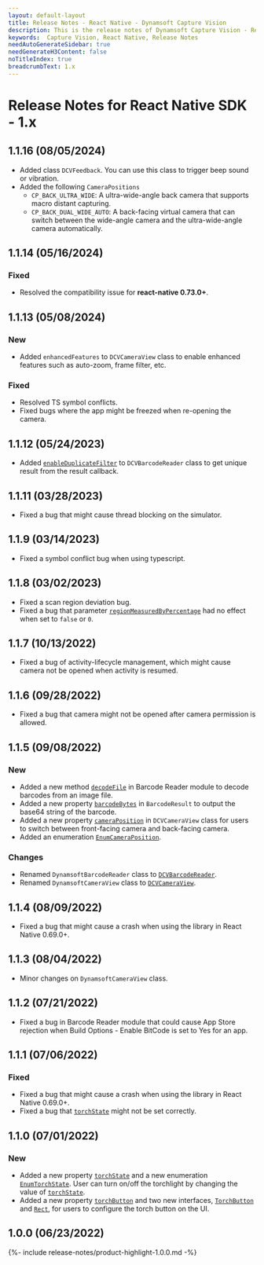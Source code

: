 ```yaml
---
layout: default-layout
title: Release Notes - React Native - Dynamsoft Capture Vision
description: This is the release notes of Dynamsoft Capture Vision - React Native Edition.
keywords:  Capture Vision, React Native, Release Notes
needAutoGenerateSidebar: true
needGenerateH3Content: false
noTitleIndex: true
breadcrumbText: 1.x
---
```


# Release Notes for React Native SDK - 1.x

## 1.1.16 (08/05/2024)

- Added class `DCVFeedback`. You can use this class to trigger beep sound or vibration.
- Added the following `CameraPositions`
  - `CP_BACK_ULTRA_WIDE`: A ultra-wide-angle back camera that supports macro distant capturing.
  - `CP_BACK_DUAL_WIDE_AUTO`: A back-facing virtual camera that can switch between the wide-angle camera and the ultra-wide-angle camera automatically.

## 1.1.14 (05/16/2024)

### Fixed

- Resolved the compatibility issue for **react-native 0.73.0+**.

## 1.1.13 (05/08/2024)

### New

- Added `enhancedFeatures` to `DCVCameraView` class to enable enhanced features such as auto-zoom, frame filter, etc.

### Fixed

- Resolved TS symbol conflicts.
- Fixed bugs where the app might be freezed when re-opening the camera.

## 1.1.12 (05/24/2023)

- Added [`enableDuplicateFilter`](../api-reference/barcode-reader.md#enableduplicatefilter) to `DCVBarcodeReader` class to get unique result from the result callback.

## 1.1.11 (03/28/2023)

- Fixed a bug that might cause thread blocking on the simulator.

## 1.1.9 (03/14/2023)

- Fixed a symbol conflict bug when using typescript.

## 1.1.8 (03/02/2023)

- Fixed a scan region deviation bug.
- Fixed a bug that parameter [`regionMeasuredByPercentage`](../api-reference/interface-region.md) had no effect when set to `false` or `0`.

## 1.1.7 (10/13/2022)

- Fixed a bug of activity-lifecycle management, which might cause camera not be opened when activity is resumed.

## 1.1.6 (09/28/2022)

- Fixed a bug that camera might not be opened after camera permission is allowed.

## 1.1.5 (09/08/2022)

### New

- Added a new method [`decodeFile`](../api-reference/barcode-reader.md#decodefile) in Barcode Reader module to decode barcodes from an image file.
- Added a new property [`barcodeBytes`](../api-reference/interface-barcode-result.md) in `BarcodeResult` to output the base64 string of the barcode.
- Added a new property [`cameraPosition`](../api-reference/camera-view.md#cameraposition) in `DCVCameraView` class for users to switch between front-facing camera and back-facing camera.
- Added an enumeration [`EnumCameraPosition`](../api-reference/enum-camera-position.md).

### Changes

- Renamed `DynamsoftBarcodeReader` class to [`DCVBarcodeReader`](../api-reference/barcode-reader.md).
- Renamed `DynamsoftCameraView` class to [`DCVCameraView`](../api-reference/camera-view.md).

## 1.1.4 (08/09/2022)

- Fixed a bug that might cause a crash when using the library in React Native 0.69.0+.

## 1.1.3 (08/04/2022)

- Minor changes on `DynamsoftCameraView` class.

## 1.1.2 (07/21/2022)

- Fixed a bug in Barcode Reader module that could cause App Store rejection when Build Options - Enable BitCode is set to Yes for an app.

## 1.1.1 (07/06/2022)

### Fixed

- Fixed a bug that might cause a crash when using the library in React Native 0.69.0+.
- Fixed a bug that [`torchState`](../api-reference/camera-view.md#torchstate) might not be set correctly.

## 1.1.0 (07/01/2022)

### New

- Added a new property [`torchState`](../api-reference/camera-view.md#torchstate) and a new enumeration [`EnumTorchState`](../api-reference/enum-torch-state.md). User can turn on/off the torchlight by changing the value of [`torchState`](../api-reference/camera-view.md#torchstate).
- Added a new property [`torchButton`](../api-reference/camera-view.md#torchbutton) and two new interfaces, [`TorchButton`](../api-reference/interface-torch-button.md) and [`Rect`](../api-reference/interface-rect.md), for users to configure the torch button on the UI.

## 1.0.0 (06/23/2022)

{%- include release-notes/product-highlight-1.0.0.md -%}
